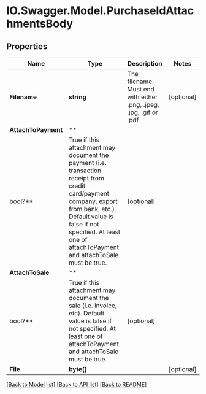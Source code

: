# IO.Swagger.Model.PurchaseIdAttachmentsBody

## Properties

 Name                | Type                                                                                                                                                                                                                                          | Description                                                        | Notes
---------------------|-----------------------------------------------------------------------------------------------------------------------------------------------------------------------------------------------------------------------------------------------|--------------------------------------------------------------------|------------
 **Filename**        | **string**                                                                                                                                                                                                                                    | The filename. Must end with either .png, .jpeg, .jpg, .gif or .pdf | [optional]
 **AttachToPayment** | **
 bool?**             | True if this attachment may document the payment (i.e. transaction receipt from credit card/payment company, export from bank, etc.). Default value is false if not specified. At least one of attachToPayment and attachToSale must be true. | [optional]
 **AttachToSale**    | **
 bool?**             | True if this attachment may document the sale (i.e. invoice, etc). Default value is false if not specified. At least one of attachToPayment and attachToSale must be true.                                                                    | [optional]
 **File**            | **byte[]**                                                                                                                                                                                                                                    |                                                                    | [optional]

[[Back to Model list]](../README.md#documentation-for-models) [[Back to API list]](../README.md#documentation-for-api-endpoints) [[Back to README]](../README.md)

